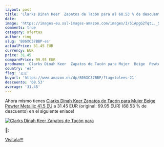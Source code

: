 ```yaml
---
layout: post
title: 'Clarks Dinah Keer  Zapatos de Tacón para al 68.53 % de descuento'
date: 
image: 'https://images-eu.ssl-images-amazon.com/images/I/51ApgG2TqtL._SL200_.jpg'
comments: true
category: ofertas
author: ring
slug: 'B06XC37BBP-es'
actualPrice: 31.45 EUR
currency: EUR
price: 31.45
comparePrice: 99.95 EUR
prodname: 'Clarks Dinah Keer  Zapatos de Tacón para Mujer  Beige  Pewter Metallic   41.5 EU'
country: 'es'
flag: '🇪🇸'
buyurl: 'https://www.amazon.es/dp/B06XC37BBP/?tag=tolees-21'
descuento: '68.53'
average: '31.45'
---
```


Ahora mismo tienes [Clarks Dinah Keer  Zapatos de Tacón para Mujer  Beige  Pewter Metallic   41.5 EU](https://www.amazon.es/dp/B06XC37BBP/?tag=tolees-21) a 31.45 EUR (original: 99.95 EUR) (68.53 %  de descuento) en el siguiente enlace!

[![Clarks Dinah Keer  Zapatos de Tacón para](https://images-eu.ssl-images-amazon.com/images/I/51ApgG2TqtL._SL200_.jpg)](https://www.amazon.es/dp/B06XC37BBP/?tag=tolees-21)

🔎:


[Visítala!!!](https://www.amazon.es/dp/B06XC37BBP/?tag=tolees-21)

